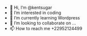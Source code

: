 - 👋 Hi, I’m @kentsugar
- 👀 I’m interested in coding
- 🌱 I’m currently learning Wordpress
- 💞️ I’m looking to collaborate on ...
- 📫 How to reach me +22952124499

<!---
kentsugar/kentsugar is a ✨ special ✨ repository because its `README.md` (this file) appears on your GitHub profile.
You can click the Preview link to take a look at your changes.
--->
